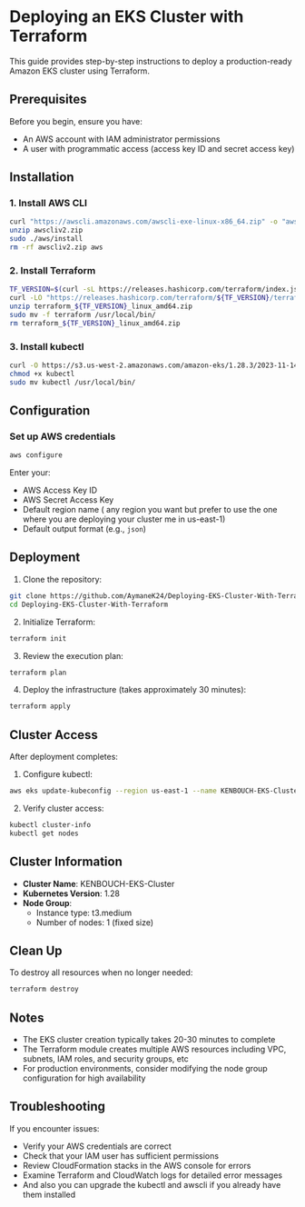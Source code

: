 
# Deploying an EKS Cluster with Terraform

This guide provides step-by-step instructions to deploy a production-ready Amazon EKS cluster using Terraform.

## Prerequisites

Before you begin, ensure you have:

- An AWS account with IAM administrator permissions
- A user with programmatic access (access key ID and secret access key)

## Installation

### 1. Install AWS CLI

```bash
curl "https://awscli.amazonaws.com/awscli-exe-linux-x86_64.zip" -o "awscliv2.zip"
unzip awscliv2.zip
sudo ./aws/install
rm -rf awscliv2.zip aws
```

### 2. Install Terraform

```bash
TF_VERSION=$(curl -sL https://releases.hashicorp.com/terraform/index.json | jq -r '.versions[].builds[].version' | egrep -v 'rc|beta|alpha' | tail -1)
curl -LO "https://releases.hashicorp.com/terraform/${TF_VERSION}/terraform_${TF_VERSION}_linux_amd64.zip"
unzip terraform_${TF_VERSION}_linux_amd64.zip
sudo mv -f terraform /usr/local/bin/
rm terraform_${TF_VERSION}_linux_amd64.zip
```

### 3. Install kubectl

```bash
curl -O https://s3.us-west-2.amazonaws.com/amazon-eks/1.28.3/2023-11-14/bin/linux/amd64/kubectl
chmod +x kubectl
sudo mv kubectl /usr/local/bin/
```

## Configuration

### Set up AWS credentials

```bash
aws configure
```

Enter your:

- AWS Access Key ID
- AWS Secret Access Key
- Default region name ( any region you want but prefer to use the one where you are deploying your cluster me in us-east-1)
- Default output format (e.g., `json`)

## Deployment

1. Clone the repository:

```bash
git clone https://github.com/AymaneK24/Deploying-EKS-Cluster-With-Terraform.git
cd Deploying-EKS-Cluster-With-Terraform
```

2. Initialize Terraform:

```bash
terraform init
```

3. Review the execution plan:

```bash
terraform plan
```

4. Deploy the infrastructure (takes approximately 30 minutes):

```bash
terraform apply
```

## Cluster Access

After deployment completes:

1. Configure kubectl:

```bash
aws eks update-kubeconfig --region us-east-1 --name KENBOUCH-EKS-Cluster
```

2. Verify cluster access:

```bash
kubectl cluster-info
kubectl get nodes
```

## Cluster Information

- **Cluster Name**: KENBOUCH-EKS-Cluster
- **Kubernetes Version**: 1.28
- **Node Group**:
  - Instance type: t3.medium
  - Number of nodes: 1 (fixed size)

## Clean Up

To destroy all resources when no longer needed:

```bash
terraform destroy
```

## Notes

- The EKS cluster creation typically takes 20-30 minutes to complete
- The Terraform module creates multiple AWS resources including VPC, subnets, IAM roles, and security groups, etc
- For production environments, consider modifying the node group configuration for high availability

## Troubleshooting

If you encounter issues:

- Verify your AWS credentials are correct
- Check that your IAM user has sufficient permissions
- Review CloudFormation stacks in the AWS console for errors
- Examine Terraform and CloudWatch logs for detailed error messages
- And also you can upgrade the kubectl and awscli if you already have them installed
